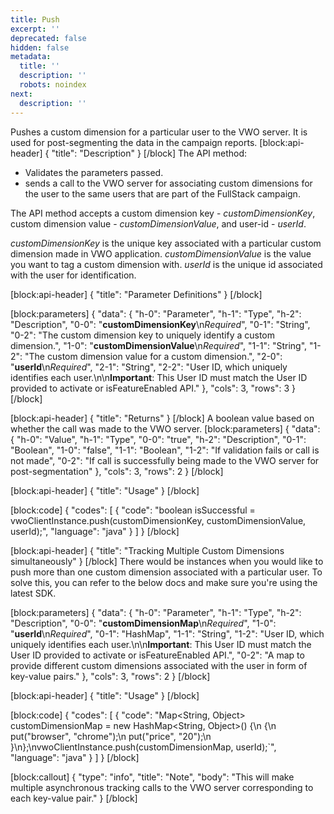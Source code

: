 ```yaml
---
title: Push
excerpt: ''
deprecated: false
hidden: false
metadata:
  title: ''
  description: ''
  robots: noindex
next:
  description: ''
---
```

Pushes a custom dimension for a particular user to the VWO server. It is used for post-segmenting the data in the campaign reports.
[block:api-header]
{
  "title": "Description"
}
[/block]
The API method:
  * Validates the parameters passed.
  * sends a call to the VWO server for associating custom dimensions for the user to the same users that are part of the FullStack campaign.

The API method accepts a custom dimension key - *customDimensionKey*, custom dimension value - *customDimensionValue*, and user-id - *userId*.

*customDimensionKey* is the unique key associated with a particular custom dimension made in VWO application.
*customDimensionValue* is the value you want to tag a custom dimension with.
*userId* is the unique id associated with the user for identification.

[block:api-header]
{
  "title": "Parameter Definitions"
}
[/block]

[block:parameters]
{
  "data": {
    "h-0": "Parameter",
    "h-1": "Type",
    "h-2": "Description",
    "0-0": "**customDimensionKey**\n*Required*",
    "0-1": "String",
    "0-2": "The custom dimension key to uniquely identify a custom dimension.",
    "1-0": "**customDimensionValue**\n*Required*",
    "1-1": "String",
    "1-2": "The custom dimension value for a custom dimension.",
    "2-0": "**userId**\n*Required*",
    "2-1": "String",
    "2-2": "User ID, which uniquely identifies each user.\n\n**Important**: This User ID must match the User ID provided to activate or isFeatureEnabled API."
  },
  "cols": 3,
  "rows": 3
}
[/block]

[block:api-header]
{
  "title": "Returns"
}
[/block]
A boolean value based on whether the call was made to the VWO server.
[block:parameters]
{
  "data": {
    "h-0": "Value",
    "h-1": "Type",
    "0-0": "true",
    "h-2": "Description",
    "0-1": "Boolean",
    "1-0": "false",
    "1-1": "Boolean",
    "1-2": "If validation fails or call is not made",
    "0-2": "If call is successfully being made to the VWO server for post-segmentation"
  },
  "cols": 3,
  "rows": 2
}
[/block]

[block:api-header]
{
  "title": "Usage"
}
[/block]

[block:code]
{
  "codes": [
    {
      "code": "boolean isSuccessful = vwoClientInstance.push(customDimensionKey, customDimensionValue, userId);",
      "language": "java"
    }
  ]
}
[/block]

[block:api-header]
{
  "title": "Tracking Multiple Custom Dimensions simultaneously"
}
[/block]
There would be instances when you would like to push more than one custom dimension associated with a particular user. To solve this, you can refer to the below docs and make sure you're using the latest SDK.

[block:parameters]
{
  "data": {
    "h-0": "Parameter",
    "h-1": "Type",
    "h-2": "Description",
    "0-0": "**customDimensionMap**\n*Required*",
    "1-0": "**userId**\n*Required*",
    "0-1": "HashMap",
    "1-1": "String",
    "1-2": "User ID, which uniquely identifies each user.\n\n**Important**: This User ID must match the User ID provided to activate or isFeatureEnabled API.",
    "0-2": "A map to provide different custom dimensions associated with the user in form of key-value pairs."
  },
  "cols": 3,
  "rows": 2
}
[/block]

[block:api-header]
{
  "title": "Usage"
}
[/block]

[block:code]
{
  "codes": [
    {
      "code": "Map<String, Object> customDimensionMap = new HashMap<String, Object>() {\n  {\n    put(\"browser\", \"chrome\");\n    put(\"price\", \"20\");\n  }\n};\nvwoClientInstance.push(customDimensionMap, userId);`",
      "language": "java"
    }
  ]
}
[/block]

[block:callout]
{
  "type": "info",
  "title": "Note",
  "body": "This will make multiple asynchronous tracking calls to the VWO server corresponding to each key-value pair."
}
[/block]